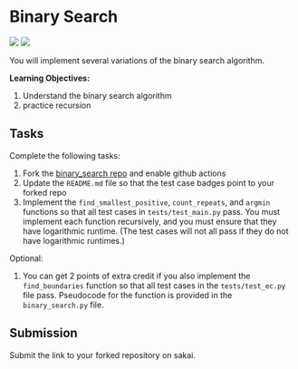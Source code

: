 # Binary Search 
[![](https://github.com/somu-a/binary_search/workflows/tests/badge.svg)](https://github.com/somu-a/binary_search/actions?query=workflow%3Atests)
[![](https://github.com/somu-a/binary_search/workflows/extra_credit/badge.svg)](https://github.com/somu-a/binary_search/actions?query=workflow%3Atests)

You will implement several variations of the binary search algorithm.

**Learning Objectives:**

1. Understand the binary search algorithm
1. practice recursion

## Tasks

Complete the following tasks:

1. Fork the [binary\_search repo](https://github.com/mikeizbicki/binary_search) and enable github actions
1. Update the `README.md` file so that the test case badges point to your forked repo
1. Implement the `find_smallest_positive`, `count_repeats`, and `argmin` functions so that all test cases in `tests/test_main.py` pass.
   You must implement each function recursively,
   and you must ensure that they have logarithmic runtime.
   (The test cases will not all pass if they do not have logarithmic runtimes.)

Optional:

1. You can get 2 points of extra credit if you also implement the `find_boundaries` function so that all test cases in the `tests/test_ec.py` file pass.
   Pseudocode for the function is provided in the `binary_search.py` file.

## Submission

Submit the link to your forked repository on sakai.
